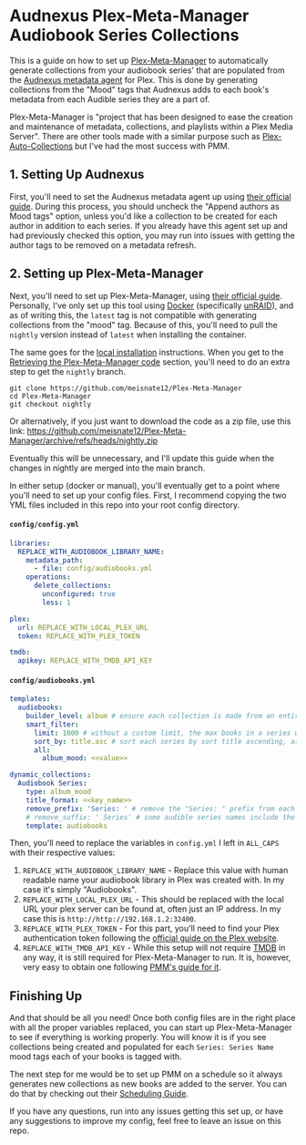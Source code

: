 # Audnexus Plex-Meta-Manager Audiobook Series Collections

This is a guide on how to set up
[Plex-Meta-Manager](https://github.com/meisnate12/Plex-Meta-Manager) to
automatically generate collections from your audiobook series' that are
populated from the
[Audnexus metadata agent](https://github.com/djdembeck/Audnexus.bundle) for
Plex. This is done by generating collections from the "Mood" tags that Audnexus
adds to each book's metadata from each Audible series they are a part of.

Plex-Meta-Manager is "project that has been designed to ease the creation and
maintenance of metadata, collections, and playlists within a Plex Media Server".
There are other tools made with a similar purpose such as
[Plex-Auto-Collections](https://github.com/mza921/Plex-Auto-Collections) but
I've had the most success with PMM.

## 1. Setting Up Audnexus

First, you'll need to set the Audnexus metadata agent up using
[their official guide](https://github.com/djdembeck/Audnexus.bundle#-getting-started-).
During this process, you should uncheck the "Append authors as Mood tags"
option, unless you'd like a collection to be created for each author in addition
to each series. If you already have this agent set up and had previously checked
this option, you may run into issues with getting the author tags to be removed
on a metadata refresh.

## 2. Setting up Plex-Meta-Manager

Next, you'll need to set up Plex-Meta-Manager, using
[their official guide](https://metamanager.wiki/en/latest/home/installation.html).
Personally, I've only set up this tool using
[Docker](https://metamanager.wiki/en/latest/home/guides/docker.html)
(specifically
[unRAID](https://metamanager.wiki/en/latest/home/guides/unraid.html)), and as of
writing this, the `latest` tag is not compatible with generating collections
from the "mood" tag. Because of this, you'll need to pull the `nightly` version
instead of `latest` when installing the container.

The same goes for the
[local installation](https://metamanager.wiki/en/latest/home/guides/local.html)
instructions. When you get to the
[Retrieving the Plex-Meta-Manager code](https://metamanager.wiki/en/latest/home/guides/local.html#retrieving-the-plex-meta-manager-code)
section, you'll need to do an extra step to get the `nightly` branch.

```
git clone https://github.com/meisnate12/Plex-Meta-Manager
cd Plex-Meta-Manager
git checkout nightly
```

Or alternatively, if you just want to download the code as a zip file, use this
link:
https://github.com/meisnate12/Plex-Meta-Manager/archive/refs/heads/nightly.zip

Eventually this will be unnecessary, and I'll update this guide when the changes
in nightly are merged into the main branch.

In either setup (docker or manual), you'll eventually get to a point where
you'll need to set up your config files. First, I recommend copying the two YML
files included in this repo into your root config directory.

#### `config/config.yml`

```yml
libraries:
  REPLACE_WITH_AUDIOBOOK_LIBRARY_NAME:
    metadata_path:
      - file: config/audiobooks.yml
    operations:
      delete_collections:
        unconfigured: true
        less: 1

plex:
  url: REPLACE_WITH_LOCAL_PLEX_URL
  token: REPLACE_WITH_PLEX_TOKEN

tmdb:
  apikey: REPLACE_WITH_TMDB_API_KEY
```

#### `config/audiobooks.yml`

```yml
templates:
  audiobooks:
    builder_level: album # ensure each collection is made from an entire book's album, not individual tracks on it
    smart_filter:
      limit: 1000 # without a custom limit, the max books in a series will be cut off at 10.
      sort_by: title.asc # sort each series by sort title ascending, as the sort title for each book in a series (from the metadata agent) should keep them in order. without this, the books in the collection will be sorted by total plays.
      all:
        album_mood: <<value>>

dynamic_collections:
  Audiobook Series:
    type: album_mood
    title_format: <<key_name>>
    remove_prefix: 'Series: ' # remove the "Series: " prefix from each Series name added by Audnexus before creating a collection from it.
    # remove_suffix: ' Series' # some audible series names include the word "Series" at the end. If you'd like to remove that, uncomment this option.
    template: audiobooks
```

Then, you'll need to replace the variables in `config.yml` I left in `ALL_CAPS`
with their respective values:

1. `REPLACE_WITH_AUDIOBOOK_LIBRARY_NAME` - Replace this value with human
   readable name your audiobook library in Plex was created with. In my case
   it's simply "Audiobooks".
2. `REPLACE_WITH_LOCAL_PLEX_URL` - This should be replaced with the local URL
   your plex server can be found at, often just an IP address. In my case this
   is `http://http://192.168.1.2:32400`.
3. `REPLACE_WITH_PLEX_TOKEN` - For this part, you'll need to find your Plex
   authentication token following the
   [official guide on the Plex website](https://support.plex.tv/articles/204059436-finding-an-authentication-token-x-plex-token/).
4. `REPLACE_WITH_TMDB_API_KEY` - While this setup will not require
   [TMDB](https://www.themoviedb.org/) in any way, it is still required for
   Plex-Meta-Manager to run. It is, however, very easy to obtain one following
   [PMM's guide for it](https://metamanager.wiki/en/latest/home/guides/local.html#getting-a-tmdb-api-key).

## Finishing Up

And that should be all you need! Once both config files are in the right place
with all the proper variables replaced, you can start up Plex-Meta-Manager to
see if everything is working properly. You will know it is if you see
collections being created and populated for each `Series: Series Name` mood tags
each of your books is tagged with.

The next step for me would be to set up PMM on a schedule so it always generates
new collections as new books are added to the server. You can do that by
checking out their
[Scheduling Guide](https://metamanager.wiki/en/latest/home/guides/scheduling.html).

If you have any questions, run into any issues getting this set up, or have any
suggestions to improve my config, feel free to leave an issue on this repo.
